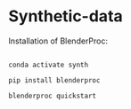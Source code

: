 # Synthetic-data

Installation of BlenderProc: 

```conda create -n synth python=3.10

conda activate synth

pip install blenderproc

blenderproc quickstart
